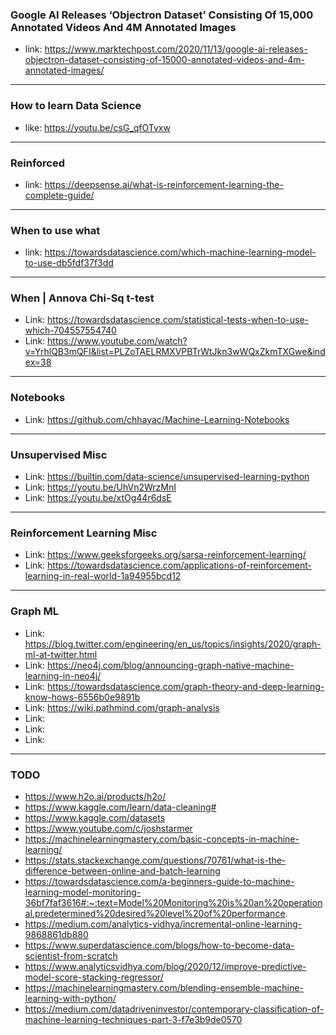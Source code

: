 ### Google AI Releases ‘Objectron Dataset’ Consisting Of 15,000 Annotated Videos And 4M Annotated Images
- link: https://www.marktechpost.com/2020/11/13/google-ai-releases-objectron-dataset-consisting-of-15000-annotated-videos-and-4m-annotated-images/

-----------

### How to learn Data Science
- like: https://youtu.be/csG_qfOTvxw

------------

### Reinforced 
- link: https://deepsense.ai/what-is-reinforcement-learning-the-complete-guide/

-------------

### When to use what
- link: https://towardsdatascience.com/which-machine-learning-model-to-use-db5fdf37f3dd

--------

### When | Annova Chi-Sq t-test
- Link: https://towardsdatascience.com/statistical-tests-when-to-use-which-704557554740
- Link: https://www.youtube.com/watch?v=YrhlQB3mQFI&list=PLZoTAELRMXVPBTrWtJkn3wWQxZkmTXGwe&index=38

---------

### Notebooks
- Link: https://github.com/chhayac/Machine-Learning-Notebooks

---------

### Unsupervised Misc
- Link: https://builtin.com/data-science/unsupervised-learning-python
- Link: https://youtu.be/UhVn2WrzMnI
- Link: https://youtu.be/xtOg44r6dsE

-------

### Reinforcement Learning Misc
- Link: https://www.geeksforgeeks.org/sarsa-reinforcement-learning/
- Link: https://towardsdatascience.com/applications-of-reinforcement-learning-in-real-world-1a94955bcd12


-------------------

### Graph ML
- Link: https://blog.twitter.com/engineering/en_us/topics/insights/2020/graph-ml-at-twitter.html
- Link: https://neo4j.com/blog/announcing-graph-native-machine-learning-in-neo4j/
- Link: https://towardsdatascience.com/graph-theory-and-deep-learning-know-hows-6556b0e9891b
- Link: https://wiki.pathmind.com/graph-analysis
- Link: 
- Link: 
- Link: 

----------------------

### TODO
- https://www.h2o.ai/products/h2o/
- https://www.kaggle.com/learn/data-cleaning#
- https://www.kaggle.com/datasets
- https://www.youtube.com/c/joshstarmer
- https://machinelearningmastery.com/basic-concepts-in-machine-learning/
- https://stats.stackexchange.com/questions/70761/what-is-the-difference-between-online-and-batch-learning
- https://towardsdatascience.com/a-beginners-guide-to-machine-learning-model-monitoring-36bf7faf3616#:~:text=Model%20Monitoring%20is%20an%20operational,predetermined%20desired%20level%20of%20performance.
- https://medium.com/analytics-vidhya/incremental-online-learning-9868861db880
- https://www.superdatascience.com/blogs/how-to-become-data-scientist-from-scratch
- https://www.analyticsvidhya.com/blog/2020/12/improve-predictive-model-score-stacking-regressor/
- https://machinelearningmastery.com/blending-ensemble-machine-learning-with-python/
- https://medium.com/datadriveninvestor/contemporary-classification-of-machine-learning-techniques-part-3-f7e3b9de0570
